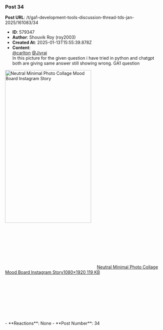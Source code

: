 ### Post 34
**Post URL**: /t/ga1-development-tools-discussion-thread-tds-jan-2025/161083/34
- **ID**: 579347
- **Author**: Shouvik Roy  (roy2003)
- **Created At**: 2025-01-13T15:55:39.878Z
- **Content**:  
  <a class="mention" href="/u/carlton">@carlton</a> <a class="mention" href="/u/jivraj">@Jivraj</a><br>
In this picture for the given question i have tried in python and chatgpt both are giving same answer still showing wrong. GA1 question<br>
<div class="lightbox-wrapper"><a class="lightbox" href="https://europe1.discourse-cdn.com/flex013/uploads/iitm/original/3X/6/7/67afef07640f20d467149fad6e77a9edf0bcc0d2.jpeg" data-download-href="/uploads/short-url/eNg7aGKIBWMaSsv7Irl2vZeWo5c.jpeg?dl=1" title="Neutral Minimal Photo Collage Mood Board Instagram Story" rel="noopener nofollow ugc"><img src="https://europe1.discourse-cdn.com/flex013/uploads/iitm/optimized/3X/6/7/67afef07640f20d467149fad6e77a9edf0bcc0d2_2_281x500.jpeg" alt="Neutral Minimal Photo Collage Mood Board Instagram Story" data-base62-sha1="eNg7aGKIBWMaSsv7Irl2vZeWo5c" width="281" height="500" srcset="https://europe1.discourse-cdn.com/flex013/uploads/iitm/optimized/3X/6/7/67afef07640f20d467149fad6e77a9edf0bcc0d2_2_281x500.jpeg, https://europe1.discourse-cdn.com/flex013/uploads/iitm/optimized/3X/6/7/67afef07640f20d467149fad6e77a9edf0bcc0d2_2_421x750.jpeg 1.5x, https://europe1.discourse-cdn.com/flex013/uploads/iitm/optimized/3X/6/7/67afef07640f20d467149fad6e77a9edf0bcc0d2_2_562x1000.jpeg 2x" data-dominant-color="4D4E4E"><div class="meta"><svg class="fa d-icon d-icon-far-image svg-icon" aria-hidden="true"><use href="#far-image"></use></svg><span class="filename">Neutral Minimal Photo Collage Mood Board Instagram Story</span><span class="informations">1080×1920 119 KB</span><svg class="fa d-icon d-icon-discourse-expand svg-icon" aria-hidden="true"><use href="#discourse-expand"></use></svg></div></a></div>
- **Reactions**: None
- **Post Number**: 34

